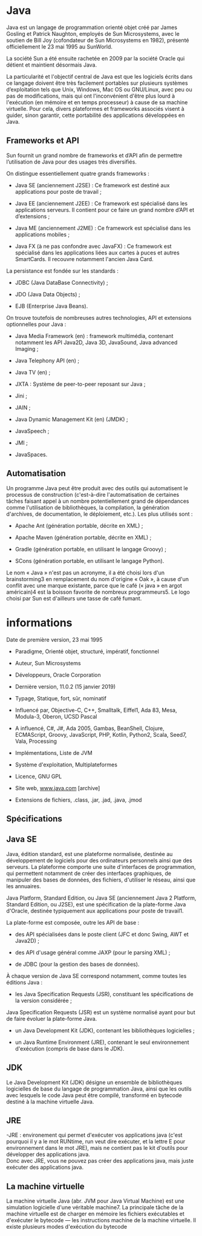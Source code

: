 # Java

Java est un langage de programmation orienté objet créé par James Gosling et Patrick Naughton, employés de Sun Microsystems, avec le soutien de Bill Joy (cofondateur de Sun Microsystems en 1982), présenté officiellement le 23 mai 1995 au SunWorld.

La société Sun a été ensuite rachetée en 2009 par la société Oracle qui détient et maintient désormais Java.

La particularité et l'objectif central de Java est que les logiciels écrits dans ce langage doivent être très facilement portables sur plusieurs systèmes d’exploitation tels que Unix, Windows, Mac OS ou GNU/Linux, avec peu ou pas de modifications, mais qui ont l'inconvénient d'être plus lourd à l'exécution (en mémoire et en temps processeur) à cause de sa machine virtuelle. Pour cela, divers plateformes et frameworks associés visent à guider, sinon garantir, cette portabilité des applications développées en Java.

## Frameworks et API

Sun fournit un grand nombre de frameworks et d’API afin de permettre l’utilisation de Java pour des usages très diversifiés.

On distingue essentiellement quatre grands frameworks :

-   Java SE (anciennement J2SE) : Ce framework est destiné aux applications pour poste de travail ;
    
-   Java EE (anciennement J2EE) : Ce framework est spécialisé dans les applications serveurs. Il contient pour ce faire un grand nombre d’API et d’extensions ;
    
-   Java ME (anciennement J2ME) : Ce framework est spécialisé dans les applications mobiles ;
    

-   Java FX (à ne pas confondre avec JavaFX) : Ce framework est spécialisé dans les applications liées aux cartes à puces et autres SmartCards. Il recouvre notamment l'ancien Java Card.
    

La persistance est fondée sur les standards :

-   JDBC (Java DataBase Connectivity) ;
    
-   JDO (Java Data Objects) ;
    
-   EJB (Enterprise Java Beans).
    

On trouve toutefois de nombreuses autres technologies, API et extensions optionnelles pour Java :

-   Java Media Framework (en) : framework multimédia, contenant notamment les API Java2D, Java 3D, JavaSound, Java advanced Imaging ;
    
-   Java Telephony API (en) ;
    
-   Java TV (en) ;
    
-   JXTA : Système de peer-to-peer reposant sur Java ;
    

-   Jini ;
    
-   JAIN ;
    
-   Java Dynamic Management Kit (en) (JMDK) ;
    
-   JavaSpeech ;
    
-   JMI ;
    

-   JavaSpaces.
    

## Automatisation

Un programme Java peut être produit avec des outils qui automatisent le processus de construction (c'est-à-dire l'automatisation de certaines tâches faisant appel à un nombre potentiellement grand de dépendances comme l'utilisation de bibliothèques, la compilation, la génération d'archives, de documentation, le déploiement, etc.). Les plus utilisés sont :

-   Apache Ant (génération portable, décrite en XML) ;
    
-   Apache Maven (génération portable, décrite en XML) ;
    

-   Gradle (génération portable, en utilisant le langage Groovy) ;
    
-   SCons (génération portable, en utilisant le langage Python).
    

Le nom « Java » n'est pas un acronyme, il a été choisi lors d'un brainstorming3 en remplacement du nom d'origine « Oak », à cause d'un conflit avec une marque existante, parce que le café (« java » en argot américain)4 est la boisson favorite de nombreux programmeurs5. Le logo choisi par Sun est d'ailleurs une tasse de café fumant.

# informations

   Date de première version, 23 mai 1995
    
-   Paradigme, Orienté objet, structuré, impératif, fonctionnel
    

-   Auteur, Sun Microsystems
    
-   Développeurs, Oracle Corporation
    
-   Dernière version, 11.0.2 (15 janvier 2019)
    
-   Typage, Statique, fort, sûr, nominatif
    
-   Influencé par, Objective-C, C++, Smalltalk, Eiffel1, Ada 83, Mesa, Modula-3, Oberon, UCSD Pascal
    

-   A influencé, C#, J#, Ada 2005, Gambas, BeanShell, Clojure, ECMAScript, Groovy, JavaScript, PHP, Kotlin, Python2, Scala, Seed7, Vala, Processing
    
-   Implémentations, Liste de JVM
    
-   Système d'exploitation, Multiplateformes
    
-   Licence, GNU GPL
    
-   Site web, www.java.com [archive]
    

-   Extensions de fichiers, .class, .jar, .jad, .java, .jmod
    

## Spécifications

## Java SE

Java, édition standard, est une plateforme normalisée, destinée au développement de logiciels pour des ordinateurs personnels ainsi que des serveurs. La plateforme comporte une suite d'interfaces de programmation, qui permettent notamment de créer des interfaces graphiques, de manipuler des bases de données, des fichiers, d'utiliser le réseau, ainsi que les annuaires.

Java Platform, Standard Edition, ou Java SE (anciennement Java 2 Platform, Standard Edition, ou J2SE), est une spécification de la plate-forme Java d'Oracle, destinée typiquement aux applications pour poste de travail1.

La plate-forme est composée, outre les API de base :

-   des API spécialisées dans le poste client (JFC et donc Swing, AWT et Java2D) ;
    
-   des API d'usage général comme JAXP (pour le parsing XML) ;
    
-   de JDBC (pour la gestion des bases de données).
    

À chaque version de Java SE correspond notamment, comme toutes les éditions Java :

-   les Java Specification  Requests (JSR), constituant les spécifications de la version considérée ;
    

Java Specification  Requests (JSR) est un système normalisé ayant pour but de faire évoluer la plate-forme Java.

-   un Java Development Kit (JDK), contenant les bibliothèques logicielles ;
    
-   un Java Runtime Environment (JRE), contenant le seul environnement d'exécution (compris de base dans le JDK).
    

## JDK

Le Java Development Kit (JDK) désigne un ensemble de bibliothèques logicielles de base du langage de programmation Java, ainsi que les outils avec lesquels le code Java peut être compilé, transformé en bytecode destiné à la machine virtuelle Java.

## JRE

-JRE : environement qui permet d'exécuter vos applications java (c'est pourquoi il y a le mot RUNtime, run veut dire exécuter, et la lettre E pour environnement dans le mot JRE), mais ne contient pas le kit d'outils pour développer des applications java.  
Donc avec JRE, vous ne pouvez pas créer des applications java, mais juste exécuter des applications java.

## La machine virtuelle

La machine virtuelle Java (abr. JVM pour Java Virtual Machine) est une simulation logicielle d'une véritable machine7. La principale tâche de la machine virtuelle est de charger en mémoire les fichiers exécutables et d'exécuter le bytecode — les instructions machine de la machine virtuelle. Il existe plusieurs modes d'exécution du bytecode
